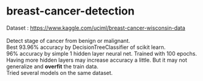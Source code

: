 # breast-cancer-detection
Dataset : https://www.kaggle.com/uciml/breast-cancer-wisconsin-data<br/>
<br/>
Detect stage of cancer from benign or malignant.<br/>
Best 93.96% accuracy by DecisionTreeClassifier of scikit learn.<br/>
96% accuracy by simple 1 hidden layer neural net. Trained with 100 epochs. Having more hidden layers may increase accuracy a little. But it may not generalize and <b>overfit</b> the train data.<br />
Tried several models on the same dataset.

